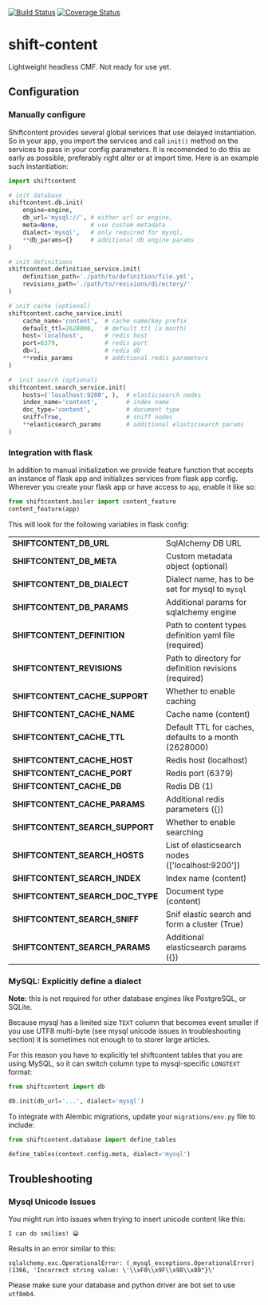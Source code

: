 [![Build Status](https://api.travis-ci.org/dmitrybelyakov/shift-content.svg?branch=master)](https://travis-ci.org/dmitrybelyakov/shift-content)
[![Coverage Status](https://coveralls.io/repos/github/dmitrybelyakov/shift-content/badge.svg?branch=master)](https://coveralls.io/github/dmitrybelyakov/shift-content?branch=master)

# shift-content
Lightweight headless CMF. Not ready for use yet.

## Configuration

### Manually configure 

Shiftcontent provides several global services that use delayed instantiation. So in your app, you import the services and call `init()` method on the services to pass in your config parameters. It is recomended to do this as early as possible, preferably right alter or at import time. Here is an example such instantiation:

```python
import shiftcontent

# init database
shiftcontent.db.init(
    engine=engine,
    db_url='mysql://', # either url or engine,
    meta=None,         # use custom metadata
    dialect='mysql',   # only required for mysql,
    **db_params={}     # additional db engine params
)

# init definitions
shiftcontent.definition_service.init(
    definition_path='./path/to/definition/file.yml',
    revisions_path='./path/to/revisions/directory/'
)    

# init cache (optional)
shiftcontent.cache_service.init(
    cache_name='content',  # cache name/key prefix
    default_ttl=2628000,   # default ttl (a month)
    host='localhost',      # redis host
    port=6379,             # redis port
    db=1,                  # redis db
    **redis_params         # additional redis parameters
)

#  init search (optional)
shiftcontent.search_service.init(
    hosts=('localhost:9200', ),  # elasticsearch nodes
    index_name='content',        # index name
    doc_type='content',          # document type
    sniff=True,                  # sniff nodes
    **elasticsearch_params       # additional elasticsearch params
)
```

### Integration with flask

In addition to manual initialization we provide feature function that accepts an instance of flask app and initializes services from flask app config. Wherever you create your flask app or have access to `app`, enable it like so:

```python
from shiftcontent.boiler import content_feature
content_feature(app)
```

This will look for the following variables in flask config:

|  |   |
|---|---|
| **SHIFTCONTENT_DB_URL** | SqlAlchemy DB URL |
| **SHIFTCONTENT_DB_META** | Custom metadata object (optional) |
| **SHIFTCONTENT_DB_DIALECT** | Dialect name, has to be set for mysql to `mysql` |
| **SHIFTCONTENT_DB_PARAMS** | Additional params for sqlalchemy engine |
| **SHIFTCONTENT_DEFINITION** | Path to content types definition yaml file (required) |
| **SHIFTCONTENT_REVISIONS** | Path to directory for definition revisions (required) |
| **SHIFTCONTENT_CACHE_SUPPORT** | Whether to enable caching |
| **SHIFTCONTENT_CACHE_NAME** | Cache name (content) |
| **SHIFTCONTENT_CACHE_TTL** | Default TTL for caches, defaults to a month (2628000) |
| **SHIFTCONTENT_CACHE_HOST** | Redis host (localhost) |
| **SHIFTCONTENT_CACHE_PORT** | Redis port (6379) |
| **SHIFTCONTENT_CACHE_DB** | Redis DB (1) |
| **SHIFTCONTENT_CACHE_PARAMS** | Additional redis parameters ({}) |
| **SHIFTCONTENT_SEARCH_SUPPORT** | Whether to enable searching |
| **SHIFTCONTENT_SEARCH_HOSTS** | List of elasticsearch nodes (['localhost:9200']) |
| **SHIFTCONTENT_SEARCH_INDEX** | Index name (content) |
| **SHIFTCONTENT_SEARCH_DOC_TYPE** | Document type (content) |
| **SHIFTCONTENT_SEARCH_SNIFF** | Snif elastic search and form a cluster (True) |
| **SHIFTCONTENT_SEARCH_PARAMS** | Additional elasticsearch params ({}) |




### MySQL: Explicitly define a dialect

**Note:** this is not required for other database engines like PostgreSQL, or SQLite.

Because mysql has a limited size `TEXT` column that becomes event smaller if you use UTF8 multi-byte (see mysql unicode issues in troubleshooting section) it is sometimes not enough to to storer large articles.

For this reason you have to explicitly tel shiftcontent tables that you are using MySQL, so it can switch column type to mysql-specific `LONGTEXT` format:


```python
from shiftcontent import db

db.init(db_url='...', dialect='mysql')
```

To integrate with Alembic migrations, update your `migrations/env.py` file to include:

```python
from shiftcontent.database import define_tables

define_tables(context.config.meta, dialect='mysql')
```



## Troubleshooting


### Mysql Unicode Issues

You might run into issues when trying to insert unicode content like this:
```
I can do smilies! 😀
```

Results in an error similar to this:

```
sqlalchemy.exc.OperationalError: (_mysql_exceptions.OperationalError) (1366, 'Incorrect string value: \'\\xF0\\x9F\\x98\\x80"}\'
```

Please make sure your database and python driver are bot set to use `utf8mb4`.
